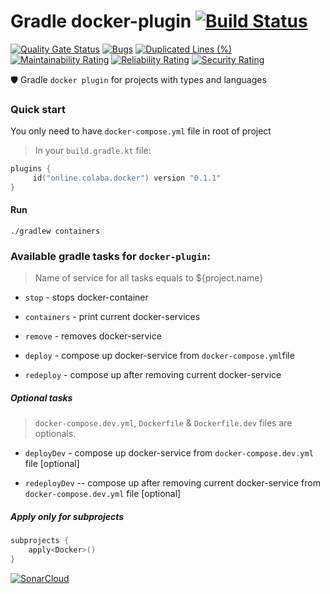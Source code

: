 # Gradle docker-plugin [![Build Status](https://travis-ci.org/steklopod/gradle-docker-plugin.svg?branch=master)](https://travis-ci.org/steklopod/gradle-docker-plugin)
[![Quality Gate Status](https://sonarcloud.io/api/project_badges/measure?project=steklopod_gradle-docker-plugin&metric=alert_status)](https://sonarcloud.io/dashboard?id=steklopod_gradle-docker-plugin)
[![Bugs](https://sonarcloud.io/api/project_badges/measure?project=steklopod_gradle-docker-plugin&metric=bugs)](https://sonarcloud.io/dashboard?id=steklopod_gradle-docker-plugin)
[![Duplicated Lines (%)](https://sonarcloud.io/api/project_badges/measure?project=steklopod_gradle-docker-plugin&metric=duplicated_lines_density)](https://sonarcloud.io/dashboard?id=steklopod_gradle-docker-plugin)
[![Maintainability Rating](https://sonarcloud.io/api/project_badges/measure?project=steklopod_gradle-docker-plugin&metric=sqale_rating)](https://sonarcloud.io/dashboard?id=steklopod_gradle-docker-plugin)
[![Reliability Rating](https://sonarcloud.io/api/project_badges/measure?project=steklopod_gradle-docker-plugin&metric=reliability_rating)](https://sonarcloud.io/dashboard?id=steklopod_gradle-docker-plugin)
[![Security Rating](https://sonarcloud.io/api/project_badges/measure?project=steklopod_gradle-docker-plugin&metric=security_rating)](https://sonarcloud.io/dashboard?id=steklopod_gradle-docker-plugin)

🛡️ Gradle `docker plugin` for projects with types and languages

### Quick start

You only need to have `docker-compose.yml` file in root of project

> In your `build.gradle.kt` file:

```kotlin
plugins {
     id("online.colaba.docker") version "0.1.1"
}
```

#### Run

```shell script
./gradlew containers
```

### Available gradle tasks for `docker-plugin`:

> Name of service for all tasks equals to ${project.name} 

* `stop` - stops docker-container 

* `containers` - print current docker-services

* `remove` - removes docker-service

* `deploy` - compose up  docker-service from `docker-compose.yml`file

* `redeploy` - compose up after removing current docker-service

##### Optional tasks

> `docker-compose.dev.yml`, `Dockerfile` & `Dockerfile.dev` files are optionals.

* `deployDev` - compose up  docker-service from `docker-compose.dev.yml` file [optional]

* `redeployDev` -- compose up after removing current docker-service from `docker-compose.dev.yml` file [optional]


##### Apply only for subprojects

```kotlin
subprojects {
    apply<Docker>()
}
```


[![SonarCloud](https://sonarcloud.io/images/project_badges/sonarcloud-black.svg)](https://sonarcloud.io/dashboard?id=steklopod_gradle-docker-plugin)
